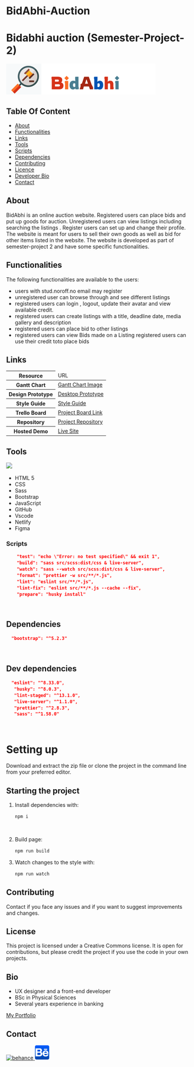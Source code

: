 # BidAbhi-Auction


# Bidabhi auction (Semester-Project-2)

![Homepage Preview](/images/Logo.png)

## Table Of Content

- [About](#about)
- [Functionalities](#functionalities)
- [Links](#links)
- [Tools](#tools)
- [Scripts](#scripts)
- [Dependencies](#dependencies)
- [Contributing](#contributing)
- [Licence](#license)
- [Developer Bio](#bio)
- [Contact](#contact)

## About

BidAbhi is an online auction website. Registered users can place bids and put up goods for auction. Unregistered users can view listings including searching the listings . Register users can set up and change their profile.
The website is meant for users to sell their own goods as well as bid for other items listed in the website. The website is developed as part of semester-project 2 and have some specific functionalities. 

## Functionalities

The following functionalities are available to the users:
- users with stud.noroff.no email may register
- unregistered user can browse through and see different listings
- registered users can login , logout, update their avatar and view available credit. 
- registered users can create listings with a title, deadline date, media gallery and description
- registered users can place bid to other listings
- registered users can view Bids made on a Listing
registered users can use their credit toto place bids


## Links

<table>
  <thead>
    <tr>
      <th>Resource</th>
      <td>URL</td>
    </tr>
  </thead>
  <tbody>
    <tr>
      <th>Gantt Chart</th>
      <td><a href="">Gantt Chart Image</a></td>
    </tr>
    <tr>
      <th>Design Prototype</th>
      <td><a href="">Desktop Prototype</a></td> 
    </tr>
    <tr>
      <th>Style Guide</th>
      <td><a href="">Style Guide</a></td>
    </tr>
    <tr>
      <th>Trello Board</th>
      <td><a href="">Project Board Link</a></td>
    </tr>
    <tr>
      <th>Repository</th>
      <td><a href="">Project Repository</a></td>
    </tr>
    <tr>
      <th>Hosted Demo</th>
      <td><a href="">Live Site</a></td>
    </tr>
  </tbody>
</table>

##  Tools

<img src="https://skillicons.dev/icons?i=html,css,js,sass,bootstrap,github,vscode,netlify,figma"/>

- HTML 5
- CSS
- Sass
- Bootstrap
- JavaScript
- GitHub
- Vscode
- Netlify
- Figma


### Scripts

```json
    "test": "echo \"Error: no test specified\" && exit 1",
    "build": "sass src/scss:dist/css & live-server",
    "watch": "sass --watch src/scss:dist/css & live-server",
    "format": "prettier -w src/**/*.js",
    "lint": "eslint src/**/*.js",
    "lint-fix": "eslint src/**/*.js --cache --fix",
    "prepare": "husky install"
```

</br>

## Dependencies

```json
  "bootstrap": "^5.2.3"
```

</br>

## Dev dependencies

```json
  "eslint": "^8.33.0",
   "husky": "^8.0.3",
   "lint-staged": "^13.1.0",
   "live-server": "^1.1.0",
   "prettier": "^2.8.3",
   "sass": "^1.58.0"
```

</br>



# Setting up

Download and extract the zip file or clone the project in the command line from your preferred editor.

## Starting the project

1. Install dependencies with:

    ```md
    npm i
    ```

</br>

2. Build page:

    ```md
    npm run build
    ```

3. Watch changes to the style with:

   ```md
   npm run watch
   ```

## Contributing

Contact if you face any issues and if you want to suggest improvements and changes.

## License

This project is licensed under a Creative Commons license. It is open for contributions, but please credit the project if you use the code in your own projects.

## Bio
-   UX designer and a front-end developer
-   BSc in Physical Sciences
-   Several years experience in banking 

<a href="https://stellular-taffy-47ab91.netlify.app">My Portfolio</a>


## Contact 
<a href="https://www.linkedin.com/in/sayeda-chattopadhyay-7b33ba156/" target="_blank"> <img src="https://user-images.githubusercontent.com/83353551/195984318-dc867bbc-1288-4872-ba34-e6a4a7700535.png" alt="behance" width="40" height="40"/> </a> <a href="https://www.behance.net/gallery/111339401/UX-Portfolio" target="_blank"> <img src="https://github.com/devicons/devicon/blob/master/icons/behance/behance-original.svg" alt="behance" width="40" height="40"/> </a>